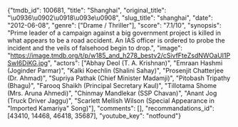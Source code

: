 {"tmdb_id": 100681, "title": "Shanghai", "original_title": "\u0936\u0902\u0918\u093e\u0908", "slug_title": "shanghai", "date": "2012-06-08", "genre": ["Drame / Thriller"], "score": "7.1/10", "synopsis": "Prime leader of a campaign against a big government project is killed in what appears to be a road accident. An IAS officer is ordered to probe the incident and the veils of falsehood begin to drop.", "image": "https://image.tmdb.org/t/p/w185_and_h278_bestv2/cSivfFteZsdNWOaUI1PSwI6DiKG.jpg", "actors": ["Abhay Deol (T. A. Krishnan)", "Emraan Hashmi (Joginder Parmar)", "Kalki Koechlin (Shalini Sahay)", "Prosenjit Chatterjee (Dr. Ahmad)", "Supriya Pathak (Chief Minister Madamji)", "Pitobash Tripathy (Bhagu)", "Farooq Shaikh (Principal Secretary Kaul)", "Tillotama Shome (Mrs. Aruna Ahmedi)", "Chinmay Mandlekar (SSP Chavan)", "Anant Jog (Truck Driver Jaggu)", "Scarlett Mellish Wilson (Special Appearance in \"Imported Kamariya\" Song)"], "comments": [], "recommandations_id": [43410, 14468, 46418, 35687], "youtube_key": "notfound"}